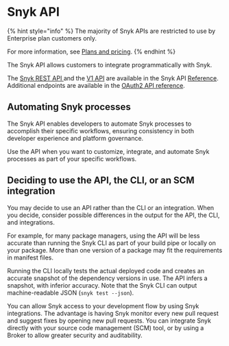 # Snyk API

{% hint style="info" %}
The majority of Snyk APIs are restricted to use by Enterprise plan customers only.

For more information, see [Plans and pricing](https://snyk.io/plans).
{% endhint %}

The Snyk API allows customers to integrate programmatically with Snyk.

The [Snyk REST API ](rest-api/about-the-rest-api.md) and the [V1 API](v1-api.md) are available in the Snyk API [Reference](reference/). Additional endpoints are available in the [OAuth2 API reference](oauth2-api.md).

## Automating Snyk processes

The Snyk API enables developers to automate Snyk processes to accomplish their specific workflows, ensuring consistency in both developer experience and platform governance.

Use the API when you want to customize, integrate, and automate Snyk processes as part of your specific workflows.

## Deciding to use the API, the CLI, or an SCM integration

You may decide to use an API rather than the CLI or an integration. When you decide, consider possible differences in the output for the API, the CLI, and integrations.

For example, for many package managers, using the API will be less accurate than running the Snyk CLI as part of your build pipe or locally on your package. More than one version of a package may fit the requirements in manifest files.

Running the CLI locally tests the actual deployed code and creates an accurate snapshot of the dependency versions in use. The API infers a snapshot, with inferior accuracy. Note that the Snyk CLI can output machine-readable JSON (`snyk test --json`).

You can allow Snyk access to your development flow by using Snyk integrations. The advantage is having Snyk monitor every new pull request and suggest fixes by opening new pull requests. You can integrate Snyk directly with your source code management (SCM) tool, or by using a Broker to allow greater security and auditability.
